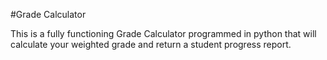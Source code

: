 #Grade Calculator

This is a fully functioning Grade Calculator programmed in python that will calculate your weighted grade and return a student progress report. 
